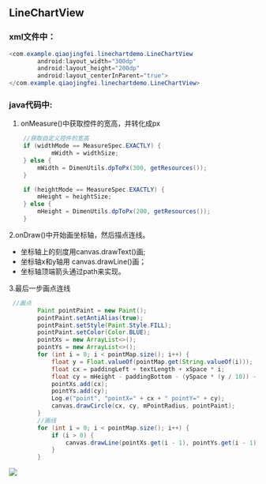 ## LineChartView

### xml文件中：
``` java
<com.example.qiaojingfei.linechartdemo.LineChartView
        android:layout_width="300dp"
        android:layout_height="200dp"
        android:layout_centerInParent="true">
</com.example.qiaojingfei.linechartdemo.LineChartView>
``` 

### java代码中:
1. onMeasure()中获取控件的宽高，并转化成px
``` java
    //获取自定义控件的宽高
    if (widthMode == MeasureSpec.EXACTLY) {
            mWidth = widthSize;
    } else {
        mWidth = DimenUtils.dpToPx(300, getResources());
    }

    if (heightMode == MeasureSpec.EXACTLY) {
        mHeight = heightSize;
    } else {
        mHeight = DimenUtils.dpToPx(200, getResources());
    }
 ``` 
    
2.onDraw()中开始画坐标轴，然后描点连线。
* 坐标轴上的刻度用canvas.drawText()画;
* 坐标轴x和y轴用 canvas.drawLine()画；
* 坐标轴顶端箭头通过path来实现。

3.最后一步画点连线
``` java
 //画点
        Paint pointPaint = new Paint();
        pointPaint.setAntiAlias(true);
        pointPaint.setStyle(Paint.Style.FILL);
        pointPaint.setColor(Color.BLUE);
        pointXs = new ArrayList<>();
        pointYs = new ArrayList<>();
        for (int i = 0; i < pointMap.size(); i++) {
            float y = Float.valueOf(pointMap.get(String.valueOf(i)));
            float cx = paddingLeft + textLength + xSpace * i;
            float cy = mHeight - paddingBottom - (ySpace * (y / 10)) - textHeight - 5;
            pointXs.add(cx);
            pointYs.add(cy);
            Log.e("point", "pointX=" + cx + " pointY=" + cy);
            canvas.drawCircle(cx, cy, mPointRadius, pointPaint);
        }
        //画线
        for (int i = 0; i < pointMap.size(); i++) {
            if (i > 0) {
                canvas.drawLine(pointXs.get(i - 1), pointYs.get(i - 1), pointXs.get(i), pointYs.get(i), pointPaint);
            }
        }
```
![](https://ww3.sinaimg.cn/large/006tNc79ly1fdwlkay1jrj307v0e0mxm.jpg)
